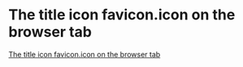 # The title icon favicon.icon on the browser tab
[The title icon favicon.icon on the browser tab](https://aiwithcloud.com/2022/09/19/the_title_icon_favicon-icon_on_the_browser_tab/)